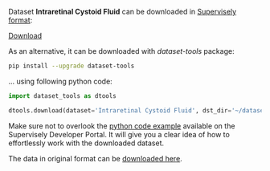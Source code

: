 Dataset **Intraretinal Cystoid Fluid** can be downloaded in [Supervisely format](https://developer.supervisely.com/api-references/supervisely-annotation-json-format):

 [Download](https://assets.supervisely.com/remote/eyJsaW5rIjogInMzOi8vc3VwZXJ2aXNlbHktZGF0YXNldHMvMTk2OV9JbnRyYXJldGluYWwgQ3lzdG9pZCBGbHVpZC9pbnRyYXJldGluYWwtY3lzdG9pZC1mbHVpZC1EYXRhc2V0TmluamEudGFyIiwgInNpZyI6ICJ5WlcvR1BNaERvTHVYVUU3R3pzNFFtbXhIaS9WelVWaUxTblNwN0cvUHRjPSJ9?response-content-disposition=attachment%3B%20filename%3D%22intraretinal-cystoid-fluid-DatasetNinja.tar%22)

As an alternative, it can be downloaded with *dataset-tools* package:
``` bash
pip install --upgrade dataset-tools
```

... using following python code:
``` python
import dataset_tools as dtools

dtools.download(dataset='Intraretinal Cystoid Fluid', dst_dir='~/dataset-ninja/')
```
Make sure not to overlook the [python code example](https://developer.supervisely.com/getting-started/python-sdk-tutorials/iterate-over-a-local-project) available on the Supervisely Developer Portal. It will give you a clear idea of how to effortlessly work with the downloaded dataset.

The data in original format can be [downloaded here](https://www.kaggle.com/datasets/zeeshanahmed13/intraretinal-cystoid-fluid/download?datasetVersionNumber=3).